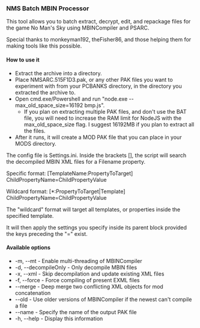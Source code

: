 ### NMS Batch MBIN Processor

This tool allows you to batch extract, decrypt, edit, and repackage files for the game No Man's Sky using MBINCompiler and PSARC.

Special thanks to monkeyman192, theFisher86, and those helping them for making tools like this possible.

#### How to use it

* Extract the archive into a directory.
* Place NMSARC.515F1D3.pak, or any other PAK files you want to experiment with from your PCBANKS directory, in the directory you extracted the archive to.
* Open cmd.exe/Powershell and run "node.exe --max_old_space_size=16192 bmp.js".
  * If you plan on extracting multiple PAK files, and don't use the BAT file, you will need to increase the RAM limit for NodeJS with the max_old_space_size flag. I suggest 16192MB if you plan to extract all the files.
* After it runs, it will create a MOD PAK file that you can place in your MODS directory.

The config file is Settings.ini. Inside the brackets [], the script will search the decompiled MBIN XML files for a Filename property.

Specific format:
[TemplateName:PropertyToTarget]
ChildPropertyName=ChildPropertyValue

Wildcard format:
[*:PropertyToTarget|Template]
ChildPropertyName=ChildPropertyValue

The "wildcard" format will target all templates, or properties inside the specified template.

It will then apply the settings you specify inside its parent block provided the keys preceding the "=" exist.

#### Available options

  * -m, --mt - Enable multi-threading of MBINCompiler
  * -d, --decompileOnly - Only decompile MBIN files
  * -x, --xml - Skip decompilation and update existing XML files
  * -f, --force - Force compiling of present EXML files
  * --merge - Deep merge two conflicting XML objects for mod concatenation
  * --old - Use older versions of MBINCompiler if the newest can\'t compile a file
  * --name - Specify the name of the output PAK file
  * -h, --help - Display this information